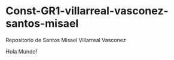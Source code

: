 # Const-GR1-villarreal-vasconez-santos-misael
Repositorio de Santos Misael Villarreal Vasconez

Hola Mundo!
